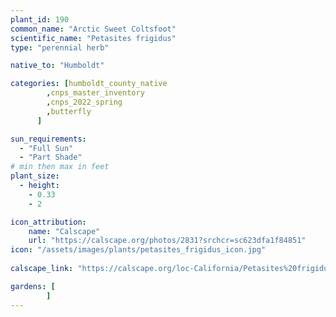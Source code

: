 ```yaml
---
plant_id: 190 
common_name: "Arctic Sweet Coltsfoot"
scientific_name: "Petasites frigidus"
type: "perennial herb"

native_to: "Humboldt"

categories: [humboldt_county_native
        ,cnps_master_inventory
        ,cnps_2022_spring
        ,butterfly
      ]

sun_requirements:
  - "Full Sun"
  - "Part Shade"
# min then max in feet
plant_size:
  - height: 
    - 0.33 
    - 2

icon_attribution: 
    name: "Calscape"
    url: "https://calscape.org/photos/2831?srchcr=sc623dfa1f84851"
icon: "/assets/images/plants/petasites_frigidus_icon.jpg"
 
calscape_link: "https://calscape.org/loc-California/Petasites%20frigidus%20(Arctic%20Sweet%20Coltsfoot)"

gardens: [
        ]
---
```









